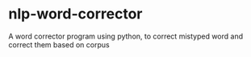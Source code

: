 # nlp-word-corrector
A word corrector program using python, to correct mistyped word and correct them based on corpus
